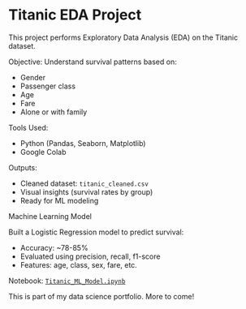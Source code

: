 # Titanic EDA Project

This project performs Exploratory Data Analysis (EDA) on the Titanic dataset.

Objective:
Understand survival patterns based on:
- Gender
- Passenger class
- Age
- Fare
- Alone or with family

Tools Used:
- Python (Pandas, Seaborn, Matplotlib)
- Google Colab

Outputs:
- Cleaned dataset: `titanic_cleaned.csv`
- Visual insights (survival rates by group)
- Ready for ML modeling

Machine Learning Model

Built a Logistic Regression model to predict survival:
- Accuracy: ~78-85%
- Evaluated using precision, recall, f1-score
- Features: age, class, sex, fare, etc.

Notebook: [`Titanic_ML_Model.ipynb`](./Titanic_ML_Model.ipynb)


This is part of my data science portfolio. More to come!
